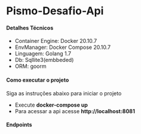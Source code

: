 # Pismo-Desafio-Api

#### Detalhes Técnicos

- Container Engine: Docker 20.10.7
- EnvManager: Docker Compose 20.10.7
- Linguagem: Golang 1.7
- Db: Sqllite3(embbeded)
- ORM: goorm


#### Como executar o projeto
Siga as instruções abaixo para iniciar o projeto

- Execute **docker-compose up**
- Para acessar a api acesse **http://localhost:8081**

#### Endpoints



